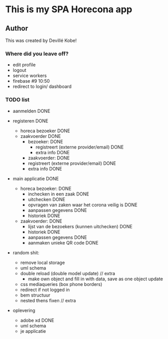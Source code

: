 # This is my SPA Horecona app

## Author
This was created by Devillé Kobe!

### Where did you leave off?
- edit profile
- logout
- service workers
- firebase #9 10:50
- redirect to login/ dashboard

### TODO list
- aanmelden DONE
- registeren DONE
	- horeca bezoeker DONE
	- zaakvoerder DONE
		- bezoeker: DONE
		    - registreert (externe provider/email) DONE
		    - extra info DONE
		- zaakvoerder: DONE
		- registreert (externe provider/email) DONE
		- extra info DONE

- main applicatie DONE
	- horeca bezoeker: DONE
		- inchecken in een zaak DONE
		- uitchecken DONE
		- opvragen van zaken waar het corona veilig is DONE
		- aanpassen gegevens DONE
		- historiek DONE
	- zaakvoerder: DONE
		- lijst van de bezoekers (kunnen uitchecken) DONE
		- historiek DONE
		- aanpassen gegevens DONE
		- aanmaken unieke QR code DONE

- random shit:
	- remove local storage
	- uml schema
	- double reload (double model update) // extra
		- make own object and fill in with data, save as one object update
	- css mediaqueries (box phone borders)
	- redirect if not logged in
	- bem structuur
	- nested thens fixen // extra

- oplevering
	- adobe xd DONE
	- uml schema
	- je applicatie